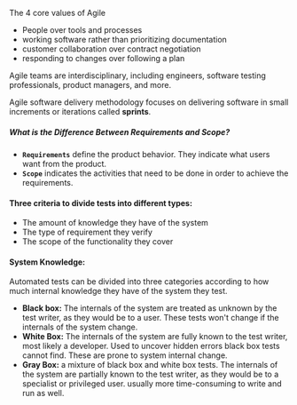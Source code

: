 The 4 core values of Agile

- People over tools and processes
- working software rather than prioritizing documentation
- customer collaboration over contract negotiation
- responding to changes over following a plan

Agile teams are interdisciplinary, including engineers, software testing professionals, product managers, and more.

Agile software delivery methodology focuses on delivering software in small increments or iterations called **sprints**.

##### What is the Difference Between Requirements and Scope?
- **`Requirements`** define the product behavior. They indicate what users want from the product.
- **`Scope`** indicates the activities that need to be done in order to achieve the requirements.


 #### Three criteria to divide tests into different types:
 - The amount of knowledge they have of the system
 - The type of requirement they verify
 - The scope of the functionality they cover

#### System Knowledge:
Automated tests can be divided into three categories according to how much internal knowledge they have of the system they test.
- **Black box:** The internals of the system are treated as unknown by the test writer, as they would be to a user. These tests won't change if the internals of the system change.
- **White Box:** The internals of the system are fully known to the test writer, most likely a developer. Used to uncover hidden errors black box tests cannot find. These are prone to system internal change.
- **Gray Box:** a mixture of black box and white box tests. The internals of the system are partially known to the test writer, as they would be to a specialist or privileged user. usually more time-consuming to write and run as well.
